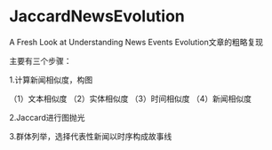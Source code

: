 # JaccardNewsEvolution

A Fresh Look at Understanding News Events Evolution文章的粗略复现

主要有三个步骤：

1.计算新闻相似度，构图

  （1）文本相似度
  （2）实体相似度
  （3）时间相似度
  （4）新闻相似度
  
2.Jaccard进行图抛光

3.群体列举，选择代表性新闻以时序构成故事线
